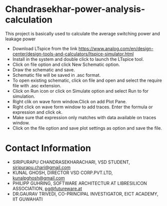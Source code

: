 # Chandrasekhar-power-analysis-calculation
This project is basically used to calculate the average switching power and leakage power

* Download LTspice from the link https://www.analog.com/en/design-center/design-tools-and-calculators/ltspice-simulator.html
* Install in the system and double click to launch the LTspice tool.
* Click on file option and click New Schematic option.
* Draw the schematic and save.
* Schematic file will be saved in .asc format.
* To open existing schematic, click on file and open and select the require file with .asc extension.
* Click on Run icon or click on Simulate option and select Run to for simulation.
* Right clik on wave form window.Click on add Plot Pane.
* Right click on wave form window to add traces. Enter the formula or expression and click ok.
* Make sure that expression only matches with data available on traces window.
* Click on the file option and save plot settings as option and save the file.

# Contact Information
* SIRIPURAPU CHANDRASEKHARACHARI, VSD STUDENT, siripurapu.chari@gmail.com
* KUNAL GHOSH, DIRECTOR VSD CORP.PVT.LTD, kunalpghosh@gmail.com
* PHILIPP GUHRING, SOFTWARE ARCHITECTUR AT LIBRESILICON ASSOCIATION, pg@futureware.at
* DR.GAURAV TRIVEDI, CO-PRINCIPAL INVESTIGATOR, EICT ACADEMY, IIT GUWAHATI
